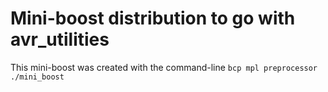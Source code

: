 Mini-boost distribution to go with avr_utilities
================================================

This mini-boost was created with the command-line
`bcp mpl preprocessor ./mini_boost`

